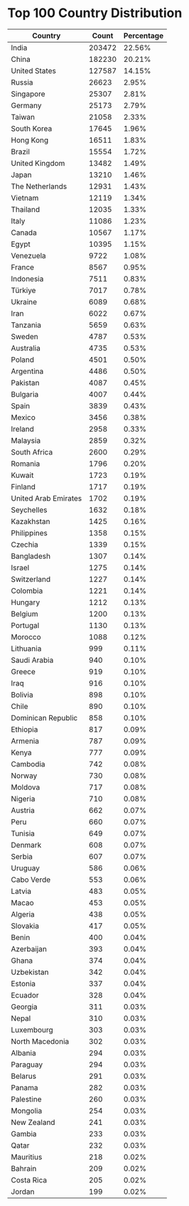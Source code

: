 # Top 100 Country Distribution
| Country | Count | Percentage |
|----|----|----|
| India | 203472 | 22.56% |
| China | 182230 | 20.21% |
| United States | 127587 | 14.15% |
| Russia | 26623 | 2.95% |
| Singapore | 25307 | 2.81% |
| Germany | 25173 | 2.79% |
| Taiwan | 21058 | 2.33% |
| South Korea | 17645 | 1.96% |
| Hong Kong | 16511 | 1.83% |
| Brazil | 15554 | 1.72% |
| United Kingdom | 13482 | 1.49% |
| Japan | 13210 | 1.46% |
| The Netherlands | 12931 | 1.43% |
| Vietnam | 12119 | 1.34% |
| Thailand | 12035 | 1.33% |
| Italy | 11086 | 1.23% |
| Canada | 10567 | 1.17% |
| Egypt | 10395 | 1.15% |
| Venezuela | 9722 | 1.08% |
| France | 8567 | 0.95% |
| Indonesia | 7511 | 0.83% |
| Türkiye | 7017 | 0.78% |
| Ukraine | 6089 | 0.68% |
| Iran | 6022 | 0.67% |
| Tanzania | 5659 | 0.63% |
| Sweden | 4787 | 0.53% |
| Australia | 4735 | 0.53% |
| Poland | 4501 | 0.50% |
| Argentina | 4486 | 0.50% |
| Pakistan | 4087 | 0.45% |
| Bulgaria | 4007 | 0.44% |
| Spain | 3839 | 0.43% |
| Mexico | 3456 | 0.38% |
| Ireland | 2958 | 0.33% |
| Malaysia | 2859 | 0.32% |
| South Africa | 2600 | 0.29% |
| Romania | 1796 | 0.20% |
| Kuwait | 1723 | 0.19% |
| Finland | 1717 | 0.19% |
| United Arab Emirates | 1702 | 0.19% |
| Seychelles | 1632 | 0.18% |
| Kazakhstan | 1425 | 0.16% |
| Philippines | 1358 | 0.15% |
| Czechia | 1339 | 0.15% |
| Bangladesh | 1307 | 0.14% |
| Israel | 1275 | 0.14% |
| Switzerland | 1227 | 0.14% |
| Colombia | 1221 | 0.14% |
| Hungary | 1212 | 0.13% |
| Belgium | 1200 | 0.13% |
| Portugal | 1130 | 0.13% |
| Morocco | 1088 | 0.12% |
| Lithuania | 999 | 0.11% |
| Saudi Arabia | 940 | 0.10% |
| Greece | 919 | 0.10% |
| Iraq | 916 | 0.10% |
| Bolivia | 898 | 0.10% |
| Chile | 890 | 0.10% |
| Dominican Republic | 858 | 0.10% |
| Ethiopia | 817 | 0.09% |
| Armenia | 787 | 0.09% |
| Kenya | 777 | 0.09% |
| Cambodia | 742 | 0.08% |
| Norway | 730 | 0.08% |
| Moldova | 717 | 0.08% |
| Nigeria | 710 | 0.08% |
| Austria | 662 | 0.07% |
| Peru | 660 | 0.07% |
| Tunisia | 649 | 0.07% |
| Denmark | 608 | 0.07% |
| Serbia | 607 | 0.07% |
| Uruguay | 586 | 0.06% |
| Cabo Verde | 553 | 0.06% |
| Latvia | 483 | 0.05% |
| Macao | 453 | 0.05% |
| Algeria | 438 | 0.05% |
| Slovakia | 417 | 0.05% |
| Benin | 400 | 0.04% |
| Azerbaijan | 393 | 0.04% |
| Ghana | 374 | 0.04% |
| Uzbekistan | 342 | 0.04% |
| Estonia | 337 | 0.04% |
| Ecuador | 328 | 0.04% |
| Georgia | 311 | 0.03% |
| Nepal | 310 | 0.03% |
| Luxembourg | 303 | 0.03% |
| North Macedonia | 302 | 0.03% |
| Albania | 294 | 0.03% |
| Paraguay | 294 | 0.03% |
| Belarus | 291 | 0.03% |
| Panama | 282 | 0.03% |
| Palestine | 260 | 0.03% |
| Mongolia | 254 | 0.03% |
| New Zealand | 241 | 0.03% |
| Gambia | 233 | 0.03% |
| Qatar | 232 | 0.03% |
| Mauritius | 218 | 0.02% |
| Bahrain | 209 | 0.02% |
| Costa Rica | 205 | 0.02% |
| Jordan | 199 | 0.02% |
